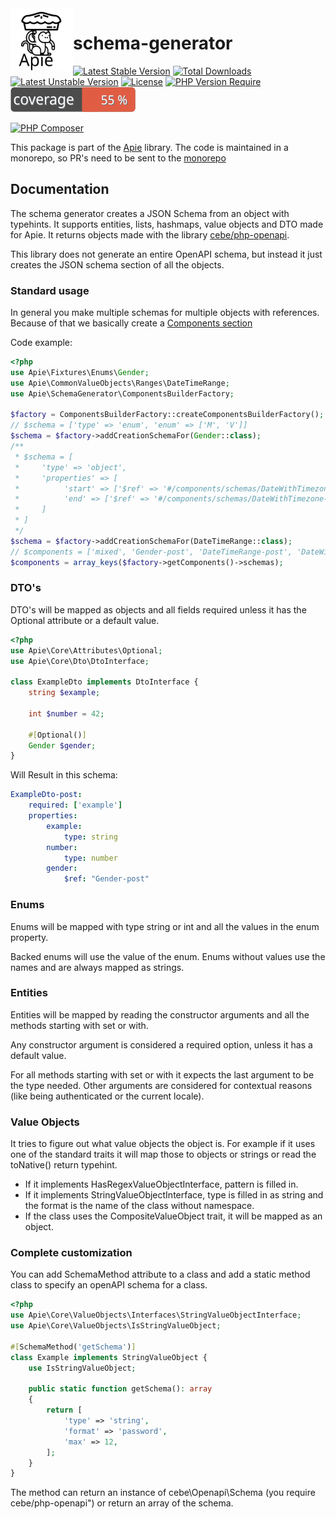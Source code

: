 <img src="https://raw.githubusercontent.com/apie-lib/apie-lib-monorepo/main/docs/apie-logo.svg" width="100px" align="left" />
<h1>schema-generator</h1>






 [![Latest Stable Version](http://poser.pugx.org/apie/schema-generator/v)](https://packagist.org/packages/apie/schema-generator) [![Total Downloads](http://poser.pugx.org/apie/schema-generator/downloads)](https://packagist.org/packages/apie/schema-generator) [![Latest Unstable Version](http://poser.pugx.org/apie/schema-generator/v/unstable)](https://packagist.org/packages/apie/schema-generator) [![License](http://poser.pugx.org/apie/schema-generator/license)](https://packagist.org/packages/apie/schema-generator) [![PHP Version Require](http://poser.pugx.org/apie/schema-generator/require/php)](https://packagist.org/packages/apie/schema-generator) [![Code coverage](https://raw.githubusercontent.com/apie-lib/schema-generator/main/coverage_badge.svg)](https://apie-lib.github.io/coverage/schema-generator/index.html)  

[![PHP Composer](https://github.com/apie-lib/schema-generator/actions/workflows/php.yml/badge.svg?event=push)](https://github.com/apie-lib/schema-generator/actions/workflows/php.yml)

This package is part of the [Apie](https://github.com/apie-lib) library.
The code is maintained in a monorepo, so PR's need to be sent to the [monorepo](https://github.com/apie-lib/apie-lib-monorepo/pulls)

## Documentation
The schema generator creates a JSON Schema from an object with typehints. It supports entities, lists, hashmaps, value objects and DTO made for Apie. It returns objects made with the library [cebe/php-openapi](https://github.com/cebe/php-openapi).

This library does not generate an entire OpenAPI schema, but instead it just creates the JSON schema section of all the objects.

### Standard usage
In general you make multiple schemas for multiple objects with references. Because of that we basically create a [Components section](https://spec.openapis.org/oas/v3.1.0#components-object)

Code example:
```php
<?php
use Apie\Fixtures\Enums\Gender;
use Apie\CommonValueObjects\Ranges\DateTimeRange;
use Apie\SchemaGenerator\ComponentsBuilderFactory;

$factory = ComponentsBuilderFactory::createComponentsBuilderFactory();
// $schema = ['type' => 'enum', 'enum' => ['M', 'V']]
$schema = $factory->addCreationSchemaFor(Gender::class);
/**
 * $schema = [
 *     'type' => 'object',
 *     'properties' => [
 *          'start' => ['$ref' => '#/components/schemas/DateWithTimezone-post'],
 *          'end' => ['$ref' => '#/components/schemas/DateWithTimezone-post'],
 *     ]
 * ]
 */
$schema = $factory->addCreationSchemaFor(DateTimeRange::class);
// $components = ['mixed', 'Gender-post', 'DateTimeRange-post', 'DateWithTimezone-post']
$components = array_keys($factory->getComponents()->schemas);
```

### DTO's
DTO's will be mapped as objects and all fields required unless it has the Optional attribute or a default value.

```php
<?php
use Apie\Core\Attributes\Optional;
use Apie\Core\Dto\DtoInterface;

class ExampleDto implements DtoInterface {
    string $example;

    int $number = 42;

    #[Optional()]
    Gender $gender;
}
```

Will Result in this schema:
```yaml
ExampleDto-post:
    required: ['example']
    properties:
        example:
            type: string
        number:
            type: number
        gender:
            $ref: "Gender-post"
```

### Enums
Enums will be mapped with type string or int and all the values in the enum property.

Backed enums will use the value of the enum.
Enums without values use the names and are always mapped as strings.

### Entities
Entities will be mapped by reading the constructor arguments and all the methods starting with set or with.

Any constructor argument is considered a required option,
unless it has a default value.

For all methods starting with set or with it expects the last argument to be the type needed. Other arguments are considered for contextual reasons (like being authenticated or the current locale).

### Value Objects
It tries to figure out what value objects the object is. For example if it uses one of the standard traits it will map those to objects or strings or read the toNative() return typehint.

- If it implements HasRegexValueObjectInterface, pattern is filled in.
- If it implements StringValueObjectInterface, type is filled in as string and the format is the name of the class without namespace.
- If the class uses the CompositeValueObject trait, it will be mapped as an object.

### Complete customization
You can add SchemaMethod attribute to a class and add a static method class to specify an openAPI schema for a class.

```php
<?php
use Apie\Core\ValueObjects\Interfaces\StringValueObjectInterface;
use Apie\Core\ValueObjects\IsStringValueObject;

#[SchemaMethod('getSchema')]
class Example implements StringValueObject {
    use IsStringValueObject;

    public static function getSchema(): array
    {
        return [
            'type' => 'string',
            'format' => 'password',
            'max' => 12,
        ];
    }
}
```
The method can return an instance of cebe\Openapi\Schema (you require cebe/php-openapi") or return an array of the schema.
